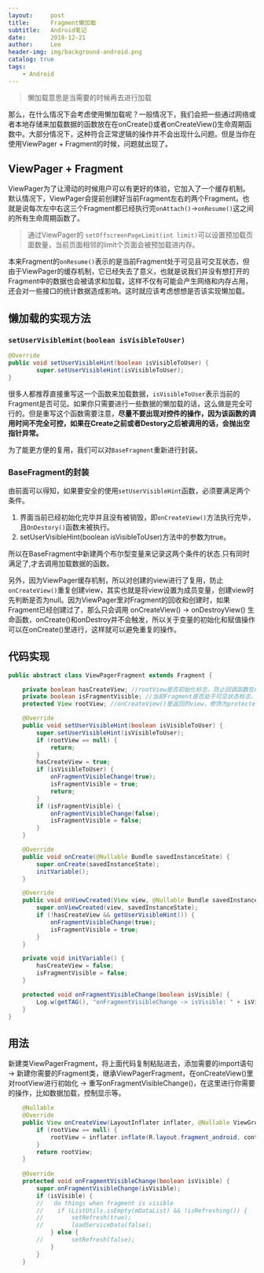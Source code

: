 ```yaml
---
layout:     post
title:      Fragment懒加载
subtitle:   Android笔记
date:       2018-12-21
author:     Lee
header-img: img/background-android.png
catalog: true
tags:
    - Android
---
```


> 懒加载意思是当需要的时候再去进行加载

那么，在什么情况下会考虑使用懒加载呢？一般情况下，我们会把一些通过网络或者本地存储来加载数据的函数放在在onCreate()或者onCreateView()生命周期函数中。大部分情况下，这种符合正常逻辑的操作并不会出现什么问题。但是当你在使用ViewPager + Fragment的时候，问题就出现了。

## ViewPager + Fragment

ViewPager为了让滑动的时候用户可以有更好的体验，它加入了一个缓存机制。默认情况下，ViewPager会提前创建好当前Fragment左右的两个Fragment。也就是说每次左中右这三个Fragment都已经执行完`onAttach()`->`onResume()`这之间的所有生命周期函数了。

> 通过ViewPager的 `setOffscreenPageLimit(int limit)`可以设置预加载页面数量，当前页面相邻的limit个页面会被预加载进内存。

本来Fragment的`onResume()`表示的是当前Fragment处于可见且可交互状态，但由于ViewPager的缓存机制，它已经失去了意义，也就是说我们并没有想打开的Fragment中的数据也会被请求和加载，这样不仅有可能会产生网络和内存占用，还会对一些接口的统计数据造成影响。这时就应该考虑想想是否该实现懒加载。

## 懒加载的实现方法

### `setUserVisibleHint(boolean isVisibleToUser)`  

```java
@Override
public void setUserVisibleHint(boolean isVisibleToUser) {
        super.setUserVisibleHint(isVisibleToUser);    
}
```
很多人都推荐直接重写这一个函数来加载数据，`isVisibleToUser`表示当前的Fragment是否可见。如果你只需要进行一些数据的懒加载的话，这么做是完全可行的。但是重写这个函数需要注意，**尽量不要出现对控件的操作，因为该函数的调用时间不完全可控，如果在Create之前或者Destory之后被调用的话，会抛出空指针异常。**

为了能更方便的复用，我们可以对`BaseFragment`重新进行封装。

### BaseFragment的封装

由前面可以得知，如果要安全的使用`setUserVisibleHint`函数，必须要满足两个条件。
1. 界面当前已经初始化完毕并且没有被销毁，即`onCreateView()`方法执行完毕，且`OnDestory()`函数未被执行。
2. setUserVisibleHint(boolean isVisibleToUser)方法中的参数为true。

所以在BaseFragment中新建两个布尔型变量来记录这两个条件的状态.只有同时满足了,才去调用加载数据的函数。

另外，因为ViewPager缓存机制，所以对创建的view进行了复用，防止`onCreateView()`重复创建view，其实也就是将view设置为成员变量，创建view时先判断是否为null。因为ViewPager里对Fragment的回收和创建时，如果Fragment已经创建过了，那么只会调用 onCreateView() -> onDestroyView() 生命函数，onCreate()和onDestroy并不会触发，所以关于变量的初始化和赋值操作可以在onCreate()里进行，这样就可以避免重复的操作。

## 代码实现

``` java
public abstract class ViewPagerFragment extends Fragment {

    private boolean hasCreateView; //rootView是否初始化标志，防止回调函数在rootView为空的时候触发
    private boolean isFragmentVisible; //当前Fragment是否处于可见状态标志，防止因ViewPager的缓存机制而导致回调函数的触发
    protected View rootView; //onCreateView()里返回的view，修饰为protected,所以子类继承该类时，在onCreateView里必须对该变量进行初始化

    @Override
    public void setUserVisibleHint(boolean isVisibleToUser) {
        super.setUserVisibleHint(isVisibleToUser);
        if (rootView == null) {
            return;
        }
        hasCreateView = true;
        if (isVisibleToUser) {
            onFragmentVisibleChange(true);
            isFragmentVisible = true;
            return;
        }
        if (isFragmentVisible) {
            onFragmentVisibleChange(false);
            isFragmentVisible = false;
        }
    }

    @Override
    public void onCreate(@Nullable Bundle savedInstanceState) {
        super.onCreate(savedInstanceState);
        initVariable();
    }

    @Override
    public void onViewCreated(View view, @Nullable Bundle savedInstanceState) {
        super.onViewCreated(view, savedInstanceState);
        if (!hasCreateView && getUserVisibleHint()) {
            onFragmentVisibleChange(true);
            isFragmentVisible = true;
        }
    }

    private void initVariable() {
        hasCreateView = false;
        isFragmentVisible = false;
    }

    protected void onFragmentVisibleChange(boolean isVisible) {
        Log.w(getTAG(), "onFragmentVisibleChange -> isVisible: " + isVisible);
    }
}
```

## 用法

新建类ViewPagerFragment，将上面代码复制粘贴进去，添加需要的import语句 -> 新建你需要的Fragment类，继承ViewPagerFragment，在onCreateView()里对rootView进行初始化 -> 重写onFragmentVisibleChange()，在这里进行你需要的操作，比如数据加载，控制显示等。

```java
    @Nullable
    @Override
    public View onCreateView(LayoutInflater inflater, @Nullable ViewGroup container, @Nullable Bundle savedInstanceState) {
        if (rootView == null) {
            rootView = inflater.inflate(R.layout.fragment_android, container, false);
        }
        return rootView;
    } 
    
    @Override
    protected void onFragmentVisibleChange(boolean isVisible) {
        super.onFragmentVisibleChange(isVisible);
        if (isVisible) {
        //   do things when fragment is visible    
        //    if (ListUtils.isEmpty(mDataList) && !isRefreshing()) {
        //        setRefresh(true);
        //        loadServiceData(false);
            } else {
        //        setRefresh(false);
            }
        }
    }
 ```